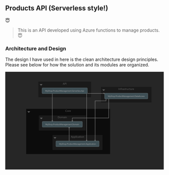 ## **Products API (Serverless style!)**

:innocent:
> This is an API developed using Azure functions to manage products.
:innocent:

### Architecture and Design

The design I have used in here is the clean architecture design principles. Please see below for how the solution and its modules are organized.

![alt text](https://github.com/Cheranga/MyShop.ProductManagement.Serverless.Api/blob/master/Images/DependenciesGraph.png "Solution Design and Architecture")